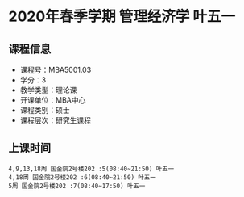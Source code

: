 # 2020年春季学期 管理经济学 叶五一






## 课程信息

- 课程号：MBA5001.03
- 学分：3
- 教学类型：理论课
- 开课单位：MBA中心
- 课程类别：硕士
- 课程层次：研究生课程

## 上课时间

```
4,9,13,18周 国金院2号楼202 :5(08:40~21:50) 叶五一
4,18周 国金院2号楼202 :6(08:40~21:50) 叶五一
5周 国金院2号楼202 :7(08:40~17:50) 叶五一
```

